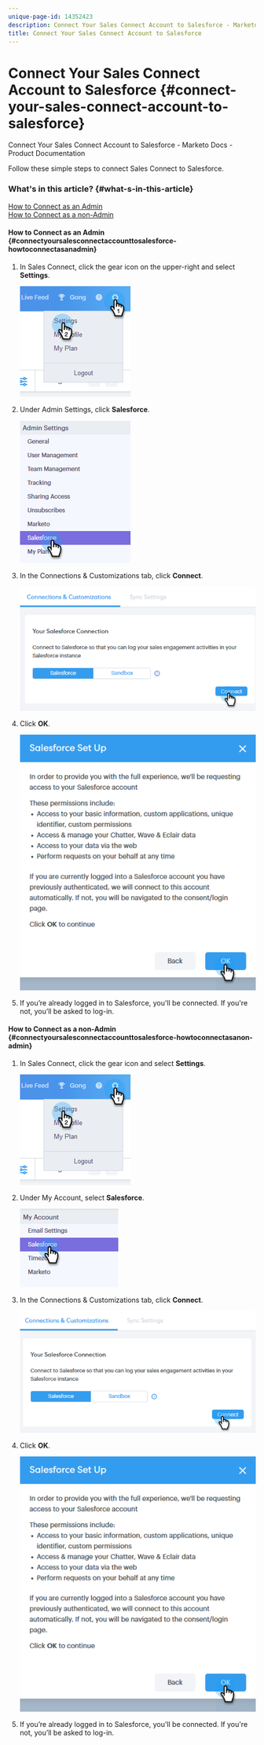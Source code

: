 ```yaml
---
unique-page-id: 14352423
description: Connect Your Sales Connect Account to Salesforce - Marketo Docs - Product Documentation
title: Connect Your Sales Connect Account to Salesforce
---
```


# Connect Your Sales Connect Account to Salesforce {#connect-your-sales-connect-account-to-salesforce}

Connect Your Sales Connect Account to Salesforce - Marketo Docs - Product Documentation

Follow these simple steps to connect Sales Connect to Salesforce.

### What's in this article? {#what-s-in-this-article}

[How to Connect as an Admin](#connectyoursalesconnectaccounttosalesforce-howtoconnectasanadmin)  
[How to Connect as a non-Admin](#connectyoursalesconnectaccounttosalesforce-howtoconnectasanon-admin)

#### How to Connect as an Admin {#connectyoursalesconnectaccounttosalesforce-howtoconnectasanadmin}

1. In Sales Connect, click the gear icon on the upper-right and select **Settings**.

   ![](assets/one.png)

1. Under Admin Settings, click **Salesforce**.

   ![](assets/six.png)

1. In the Connections & Customizations tab, click **Connect**.

   ![](assets/seven.png)

1. Click **OK**.

   ![](assets/four.png)

1. If you’re already logged in to Salesforce, you'll be connected. If you're not, you’ll be asked to log-in.

#### How to Connect as a non-Admin {#connectyoursalesconnectaccounttosalesforce-howtoconnectasanon-admin}

1. In Sales Connect, click the gear icon and select **Settings**.

   ![](assets/one.png)

1. Under My Account, select **Salesforce**.

   ![](assets/two.png)

1. In the Connections & Customizations tab, click **Connect**.

   ![](assets/three.png)

1. Click **OK**.

   ![](assets/four.png)

1. If you’re already logged in to Salesforce, you'll be connected. If you're not, you’ll be asked to log-in.

